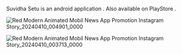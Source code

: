 Suvidha Setu is an android application . Also available on PlayStore .


![Red Modern Animated Mobil News App Promotion Instagram Story_20240410_004901_0000](https://github.com/Developer-Aman-Sharma/Suvidha-Setu/assets/168024888/8e94cacf-bdb8-4399-91fd-9f04cc92ec59)

![Red Modern Animated Mobil News App Promotion Instagram Story_20240410_003713_0000](https://github.com/Developer-Aman-Sharma/Suvidha-Setu/assets/168024888/5c93e6d0-5166-40a0-b6da-c05ddfd9e8ff)

